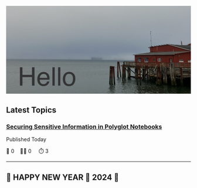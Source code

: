 ![Hello!](https://github.com/mjamesharmon/mjamesharmon/blob/main/assets/img/hello.jpg?raw=true)
## Latest Topics
### [Securing Sensitive Information in Polyglot Notebooks](https://dev.to/mjamesharmon/securing-sensitive-information-in-polyglot-notebooks-2jh0)

Published Today

  💬 0 &nbsp;&nbsp; 👍🏻 0 &nbsp; &nbsp; ⏱️ 3

---

## 🎊 HAPPY NEW YEAR 🎊 2024 🥳

